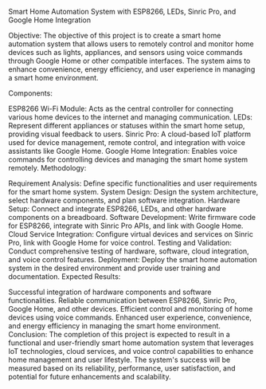 Smart Home Automation System with ESP8266, LEDs, Sinric Pro, and Google Home Integration

Objective: The objective of this project is to create a smart home automation system that allows users to remotely control and monitor home devices such as lights, appliances, and sensors using voice commands through Google Home or other compatible interfaces. The system aims to enhance convenience, energy efficiency, and user experience in managing a smart home environment.

Components:

ESP8266 Wi-Fi Module: Acts as the central controller for connecting various home devices to the internet and managing communication.
LEDs: Represent different appliances or statuses within the smart home setup, providing visual feedback to users.
Sinric Pro: A cloud-based IoT platform used for device management, remote control, and integration with voice assistants like Google Home.
Google Home Integration: Enables voice commands for controlling devices and managing the smart home system remotely.
Methodology:

Requirement Analysis: Define specific functionalities and user requirements for the smart home system.
System Design: Design the system architecture, select hardware components, and plan software integration.
Hardware Setup: Connect and integrate ESP8266, LEDs, and other hardware components on a breadboard.
Software Development: Write firmware code for ESP8266, integrate with Sinric Pro APIs, and link with Google Home.
Cloud Service Integration: Configure virtual devices and services on Sinric Pro, link with Google Home for voice control.
Testing and Validation: Conduct comprehensive testing of hardware, software, cloud integration, and voice control features.
Deployment: Deploy the smart home automation system in the desired environment and provide user training and documentation.
Expected Results:

Successful integration of hardware components and software functionalities.
Reliable communication between ESP8266, Sinric Pro, Google Home, and other devices.
Efficient control and monitoring of home devices using voice commands.
Enhanced user experience, convenience, and energy efficiency in managing the smart home environment.
Conclusion:
The completion of this project is expected to result in a functional and user-friendly smart home automation system that leverages IoT technologies, cloud services, and voice control capabilities to enhance home management and user lifestyle. The system's success will be measured based on its reliability, performance, user satisfaction, and potential for future enhancements and scalability.
